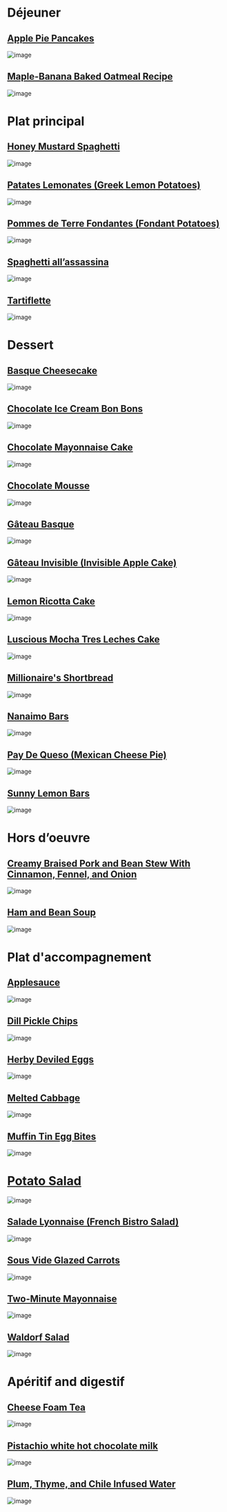 # Déjeuner
## [Apple Pie Pancakes](https://www.seriouseats.com/apple-pie-pancakes-recipe-8752129)
![image](https://www.seriouseats.com/thmb/sCnUiAAnfecUrMyLc9O_VCijnwM=/750x0/filters:no_upscale():max_bytes(150000):strip_icc()/20241121-SEA-ApplePiePancakes-RobbyLozano-Hero3-58-329096fcd0aa495ca1bd7d996499d46a.jpg)

## [Maple-Banana Baked Oatmeal Recipe](https://www.seriouseats.com/maple-banana-baked-oatmeal-recipe)
![image](https://www.seriouseats.com/thmb/DQNQbg_8ExV2VY4uXEKCoyytSQ0=/750x0/filters:no_upscale():max_bytes(150000):strip_icc()/__opt__aboutcom__coeus__resources__content_migration__serious_eats__seriouseats.com__recipes__images__2014__08__20140805-banana-baked-oatmeal.1-yvonne-ruperti-hires-7f8dca9e8ad6497e96b28cddb9ef7d3b.jpg)

# Plat principal
## [Honey Mustard Spaghetti](https://www.allrecipes.com/honey-mustard-spaghetti-recipe-8760484)
![image](https://www.allrecipes.com/thmb/TbWPlEx44kfFAkGFPhrUMxxoi3k=/0x512/filters:no_upscale():max_bytes(150000):strip_icc()/8760484_Honey-Mustard-Spaghetti_Dotdash-Meredith-Food-Studios_4x3.2-8a20d3018917441d9e9643d539745a29.jpg)

## [Patates Lemonates (Greek Lemon Potatoes)](https://www.seriouseats.com/greek-lemon-potatoes-recipe-5220151)
![image](https://www.seriouseats.com/thmb/dylnKTbz6euPVJ8XXaQsneQMGQ8=/750x0/filters:no_upscale():max_bytes(150000):strip_icc()/20220303-greek-lemon-potatoes-vicky-wasik-15-9eee1457f56b436db16cd912e1e50e5f.jpg)

## [Pommes de Terre Fondantes (Fondant Potatoes)](https://www.seriouseats.com/fondant-potatoes-recipe-5217320)
![image](https://www.seriouseats.com/thmb/gsOqzAOngFLEsDjBEg1za_ikLZg=/750x0/filters:no_upscale():max_bytes(150000):strip_icc()/20220201-fondant-potatoes-vicky-wasik-30-e4d30935f35f4a1c8140c533049e143e.jpg)

## [Spaghetti all’assassina](https://www.seriouseats.com/spaghetti-all-assassina-8733170)
![image](https://www.seriouseats.com/thmb/5MXhk4qmDn-lJAN5yrENONQit0A=/750x0/filters:no_upscale():max_bytes(150000):strip_icc()/20241024-spaghettiallassasina-AmandaSuarez13-d76f630503a04d26bb37ad4a712010d1.jpg)

## [Tartiflette](https://www.seriouseats.com/tartiflette-recipe-5217300)
![image](https://www.seriouseats.com/thmb/yQibgJOWs_lqzyB_yozA_oRLv6U=/750x0/filters:no_upscale():max_bytes(150000):strip_icc()/20220201-tartiflette-vicky-wasik-33-1387b0975ce0466d86c83ea6a8f75cd9.jpg)

# Dessert
## [Basque Cheesecake](https://www.seriouseats.com/basque-cheesecake)
![image](https://www.seriouseats.com/thmb/Q5O7cWX3fGYkTd8e1Bf-XHkgk_c=/750x0/filters:no_upscale():max_bytes(150000):strip_icc()/__opt__aboutcom__coeus__resources__content_migration__serious_eats__seriouseats.com__2021__03__20210228-basque-cheesecake-vicky-wasik-13-bcadee5c457b4564b0d11761939cfac2.jpg)

## [Chocolate Ice Cream Bon Bons](https://www.seriouseats.com/chocolate-ice-cream-bon-bon-recipe)
![image](https://www.seriouseats.com/thmb/sSexVZ-tn0vK4oj6nDzRdWn4LRo=/750x0/filters:no_upscale():max_bytes(150000):strip_icc()/__opt__aboutcom__coeus__resources__content_migration__serious_eats__seriouseats.com__recipes__images__2013__07__20130729-260987-chocolate-icecream-bonbons-1fa521da06fe4b37bd4f7359c714c199.jpg)

## [Chocolate Mayonnaise Cake](https://www.seriouseats.com/chocolate-mayonnaise-cake-recipe-8727794)
![image](https://www.seriouseats.com/thmb/12moZdZ6uwqFDnFugJWvKcAx84w=/750x0/filters:no_upscale():max_bytes(150000):strip_icc()/20241015-ChocolateMayoCake-MaureenCelestine-25-39568fdceb274ec587a02a0dfd43e8f1.jpg)

## [Chocolate Mousse](https://www.seriouseats.com/chocolate-mousse-recipe-7109970)
![image](https://www.seriouseats.com/thmb/vX75j560XNr49aW33Prtqn7GUEE=/750x0/filters:no_upscale():max_bytes(150000):strip_icc()/20230217-Chocolate-Mousse-AmandaSuarez-hero-c88c2ce9afde47d09a8b9d8d57e4434c.jpg)

## [Gâteau Basque](https://www.seriouseats.com/gateau-basque-recipe-6823020)
![image](https://www.seriouseats.com/thmb/5iDx46brMEf-gr33exSFJCPGqCo=/750x0/filters:no_upscale():max_bytes(150000):strip_icc()/10282022-GateauBasque--AmandaSuarez-StepHero-97732b2ee5564320ac863a1fb54519b3.JPG)

## [Gâteau Invisible (Invisible Apple Cake)](https://www.seriouseats.com/gateau-invisible)
![image](https://www.seriouseats.com/thmb/gVZXYu149j9nvV3YjdktjJZNCMM=/750x0/filters:no_upscale():max_bytes(150000):strip_icc()/__opt__aboutcom__coeus__resources__content_migration__serious_eats__seriouseats.com__2020__11__20201115-gateau-invisible-apple-cake-tim-chin-hero-1-cb3c0a443dc844ada1029c5b0f2a0a54.jpg)

## [Lemon Ricotta Cake](https://www.seriouseats.com/lemon-ricotta-cake-recipe-8551536)
![image](https://www.seriouseats.com/thmb/g6nGOs6Nmone4BJ5C_5hPzzhNkY=/750x0/filters:no_upscale():max_bytes(150000):strip_icc()/20240206-SEA--LemonRicottaCake-MaureenCelestine-27-d4868f9dca4542038209ca873ebff33d.jpg)

## [Luscious Mocha Tres Leches Cake](https://www.seriouseats.com/mocha-tres-leches-cake-recipe-11705224)
![image](https://www.seriouseats.com/thmb/GbLQzcLBVinwdnAzQNmzNvHoV0I=/750x0/filters:no_upscale():max_bytes(150000):strip_icc()/20250325-Mocha-Tres-Leches-Qi-Ai-hero-horizontal-angled-sliceonplate1-d28a688059d14c8faf44ba703b91475f.jpg)

## [Millionaire's Shortbread](https://www.seriouseats.com/millionaires-shortbread-recipe-8709817)
![image](https://www.seriouseats.com/thmb/Jkz1u6xdLEZ52e5qh47Gr_n5wkM=/750x0/filters:no_upscale():max_bytes(150000):strip_icc()/20240910-SEA-MillionairesShortbread-AmandaSuarez-hero-6e6073a8deb64b4faacd6d68c755599a.jpg)

## [Nanaimo Bars](https://www.seriouseats.com/best-nanaimo-bars-recipe-8671193)
![image](https://www.seriouseats.com/thmb/p151309aykeAj12C0sHaM9GxLcU=/750x0/filters:no_upscale():max_bytes(150000):strip_icc()/20240628-NanaimoBars-AmandaSuarez-hero-82c6e1320a5b4141ad9557a9800f6fed.jpg)

## [Pay De Queso (Mexican Cheese Pie)](https://www.seriouseats.com/pay-de-queso-mexican-cheese-pie-recipe-6829247)
![image](https://www.seriouseats.com/thmb/ZpUc0MSClaigapDLa--pCW6AIyQ=/750x0/filters:no_upscale():max_bytes(150000):strip_icc()/20221116-Pays-de-Queso-Amanda-Suarez-hedenote2-b9d4268e8e2b4dd28f77940582070513.JPG)

## [Sunny Lemon Bars](https://www.seriouseats.com/sunny-lemon-bars-recipe)
![image](https://www.seriouseats.com/thmb/ZXWMPVnVFhHvlrV3cNaz8qFrVvo=/750x0/filters:no_upscale():max_bytes(150000):strip_icc()/__opt__aboutcom__coeus__resources__content_migration__serious_eats__seriouseats.com__recipes__images__2016__03__20160223-lemon-bars-vicky-wasik-21-08653d6abf6c442bb524f7b9b4fc0a2b.jpg)

# Hors d’oeuvre
## [Creamy Braised Pork and Bean Stew With Cinnamon, Fennel, and Onion](https://www.seriouseats.com/creamy-braised-pork-and-bean-stew-cinnamon-fennel-and-onion-5217276)
![image](https://www.seriouseats.com/thmb/Mtr8Avn8yk2AK9SsSBB2Z3D80fo=/750x0/filters:no_upscale():max_bytes(150000):strip_icc()/porkandbeans-beauties-4-9a29bdad6c6b4af5bbd7d5dfc1e67233.jpg)

## [Ham and Bean Soup](https://www.seriouseats.com/ham-and-bean-soup-recipe-5221025)
![image](https://www.seriouseats.com/thmb/f9xsj61W86rUG9JRD3uysQiLD6w=/750x0/filters:no_upscale():max_bytes(150000):strip_icc()/20220215-Ham-and-Bean-Soup-Liz-Voltz-Hero-Horz-2-47668a2f054d4efc9041c36ad7e77359.jpg)

# Plat d'accompagnement
## [Applesauce](https://www.seriouseats.com/sweetened-spiced-applesauce-recipe)
![image](https://www.seriouseats.com/thmb/zXoxa_PgBaPAJzf9TIndCcJ90Wc=/750x0/filters:no_upscale():max_bytes(150000):strip_icc()/__opt__aboutcom__coeus__resources__content_migration__serious_eats__seriouseats.com__recipes__images__2017__11__20171019-apple-sauce-vicky-wasik-13-882419f2e13d4ed193b5d1f8512b5609.jpg)

## [Dill Pickle Chips](https://www.seriouseats.com/quick-dill-pickle-chips-recipe)
![image](https://www.seriouseats.com/thmb/GyBZf--DNqZx7-cRyAibFTyOSRE=/750x0/filters:no_upscale():max_bytes(150000):strip_icc()/__opt__aboutcom__coeus__resources__content_migration__serious_eats__seriouseats.com__recipes__images__2016__09__20160913-quick-dill-pickle--2db2820742bc4efc843a43661514483f.jpg)

## [Herby Deviled Eggs](https://www.seriouseats.com/spring-deviled-eggs-11709555)
![image](https://www.seriouseats.com/thmb/lCWu6ATBi3SByWuy935aiM-lOgo=/750x0/filters:no_upscale():max_bytes(150000):strip_icc()/20250404-SEA-SpringFrenchDeviledEggs-AmandaSuarez-Step3-1581f8909d2242a2a0982229ba671e04.jpg)

## [Melted Cabbage](https://www.seriouseats.com/melting-cabbage-recipe-11682376)
![image](https://www.seriouseats.com/thmb/TMyiL12b_8sRwS7epUVdajmDU2w=/750x0/filters:no_upscale():max_bytes(150000):strip_icc()/20250213-SEA-MeltingCabbage-JenCausey-Beauty1-72-5edf1c4a147345ea958a83847aaa12cb.jpg)

## [Muffin Tin Egg Bites](https://www.seriouseats.com/kale-and-mushroom-egg-bites-recipe-11703113)
![image](https://www.seriouseats.com/thmb/LwC6668zeQlm0B0gRoSGh1AcJuw=/750x0/filters:no_upscale():max_bytes(150000):strip_icc()/20250226-SEA-KaleandMushroomEggBitesMuffinTin-ShriRepp-Beauty3-35-d6295f0c9eb7476eab6e3eefd8b0b914.jpg)

# [Potato Salad](https://www.seriouseats.com/classic-potato-salad-recipe)
![image](https://www.seriouseats.com/thmb/akbjYgtpM0AXrcd42_wTsOxLFNE=/750x0/filters:no_upscale():max_bytes(150000):strip_icc()/classic-potato-salad-recipe-hero-04-b8c523fbfdec4e419c4ac6af3ed519b5.jpg)

## [Salade Lyonnaise (French Bistro Salad)](https://www.seriouseats.com/french-bistro-salad-recipe-8707601)
![image](https://www.seriouseats.com/thmb/tKG9zuaFHuJj2syGkwqEU2PCLdI=/750x0/filters:no_upscale():max_bytes(150000):strip_icc()/20240905-SEA-SaladeLyonnaise-TwoBites-Hero1-86-a3bbb0a4a7174c068afc0f10af636860.jpg)

## [Sous Vide Glazed Carrots](https://www.seriouseats.com/sous-vide-glazed-carrots-recipe)
![image](https://www.seriouseats.com/thmb/eFrGOVv9TGoHvoYx-sMDSEDvFe4=/750x0/filters:no_upscale():max_bytes(150000):strip_icc()/sous-vide-glazed-carrots-recipe-hero-01_1-24bcf568b5f94b5b9a9e41bde0711ae0.JPG)

## [Two-Minute Mayonnaise](https://www.seriouseats.com/two-minute-mayonnaise)
![image](https://www.seriouseats.com/thmb/vD4syIQrVXiK7oEip9EPi204-6k=/750x0/filters:no_upscale():max_bytes(150000):strip_icc()/two-minute-mayonnaise-04-2512665608084cff84ce7ed03a1bec97.jpg)

## [Waldorf Salad](https://www.seriouseats.com/waldorf-salad-recipe-8748968)
![image](https://www.seriouseats.com/thmb/r-hjBLMZ_xmuXySgPgcZgLE1tmE=/750x0/filters:no_upscale():max_bytes(150000):strip_icc()/20241010-SEA-Waldorf-Salad-Lozano_3x4_517-c57d0603ff7e4ec1a201b896656ac1ee.jpg)

# Apéritif and digestif
## [Cheese Foam Tea](https://www.seriouseats.com/cheese-foam-tea-recipe-6755262)
![image](https://www.seriouseats.com/thmb/k2jRFTVaaNgEzyOpydIRCVW384w=/750x0/filters:no_upscale():max_bytes(150000):strip_icc()/20221205-Cheesefoam-Amanda-Suarez-14-e87bb57e755d4951a35751e311b1d520.JPG)

## [Pistachio white hot chocolate milk](https://www.seriouseats.com/pistachio-white-hot-chocolate-recipe-11678772)
![image](https://www.seriouseats.com/thmb/55CT06YOg6Ew1ftpfpJWhDXkeQk=/750x0/filters:no_upscale():max_bytes(150000):strip_icc()/20250212-SEA-PistacchioWhiteHotChocolate-AmandaSuarez-hero-fb91241c4e264d6da398a788a2082c99.jpg)

## [Plum, Thyme, and Chile Infused Water](https://www.seriouseats.com/plum-infused-water-recipe-7560513)
![image](https://www.seriouseats.com/thmb/Y80B3KuP6FQLN7PlL41eAktpmQ8=/750x0/filters:no_upscale():max_bytes(150000):strip_icc()/20230713-SEA-FresnoPlumThymeInfusedWaterhero-AmandaSuarez-003-6d841a7d53bc4345bce6f97c37d48e5c.jpg)